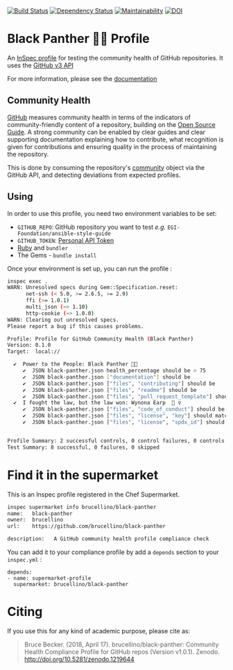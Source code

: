 [![Build Status](https://travis-ci.org/brucellino/black-panther.svg?branch=master)](https://travis-ci.org/brucellino/black-panther) [![Dependency Status](https://gemnasium.com/badges/github.com/brucellino/black-panther.svg)](https://gemnasium.com/github.com/brucellino/black-panther) [![Maintainability](https://api.codeclimate.com/v1/badges/0b36b9c680064fbab10f/maintainability)](https://codeclimate.com/github/brucellino/black-panther/maintainability) 
[![DOI](https://zenodo.org/badge/129847892.svg)](https://zenodo.org/badge/latestdoi/129847892)


# Black Panther ✊🏿 Profile

An [InSpec profile](https://www.chef.io/inspec/) for testing the community health of GitHub repositories.
It uses the [GitHub v3 API](https://developer.github.com/v3/)

For more information, please see the [documentation](docs/README.md)
## Community Health

[GitHub](htps://github.com) measures community health in terms of the indicators of community-friendly content of a repository, building on the [Open Source Guide](https://opensource.guide/building-community/).
A strong community can be enabled by clear guides and clear supporting documentation explaining how to contribute, what recognition is given for contributions and ensuring quality in the process of maintaining the repository.

This is done by consuming the repository's [community](https://developer.github.com/v3/repos/community/) object via the GitHub API, and detecting deviations from expected profiles.

## Using

In order to use this profile, you need two environment variables to be set: 

  - `GITHUB_REPO`: GitHub repository you want to test _e.g._ `EGI-Foundation/ansible-style-guide`
  - `GITHUB_TOKEN`: [Personal API Token](https://help.github.com/articles/creating-a-personal-access-token-for-the-command-line/)
  - [Ruby](https://www.ruby-lang.org/en/downloads/) and `bundler` 
  - The Gems - `bundle install`

Once your environment is set up, you can run the profile : 

```bash
inspec exec .
WARN: Unresolved specs during Gem::Specification.reset:
      net-ssh (< 5.0, >= 2.6.5, >= 2.9)
      ffi (>= 1.0.1)
      multi_json (~> 1.10)
      http-cookie (~> 1.0.0)
WARN: Clearing out unresolved specs.
Please report a bug if this causes problems.

Profile: Profile for GitHub Community Health (Black Panther)
Version: 0.1.0
Target:  local://

  ✔  Power to the People: Black Panther ✊🏿
     ✔  JSON black-panther.json health_percentage should be > 75
     ✔  JSON black-panther.json ["documentation"] should be
     ✔  JSON black-panther.json ["files", "contributing"] should be
     ✔  JSON black-panther.json ["files", "readme"] should be
     ✔  JSON black-panther.json ["files", "pull_request_template"] should be
  ✔  I fought the law, but the law won: Wynona Earp  👮 ‍♀️
     ✔  JSON black-panther.json ["files", "code_of_conduct"] should be
     ✔  JSON black-panther.json ["files", "license", "key"] should match ".*pache.*"
     ✔  JSON black-panther.json ["files", "license", "spdx_id"] should cmp == "Apache-2.0"


Profile Summary: 2 successful controls, 0 control failures, 0 controls skipped
Test Summary: 8 successful, 0 failures, 0 skipped
```

# Find it in the supermarket

This is an Inspec profile registered in the Chef Supermarket.

```bash 
inspec supermarket info brucellino/black-panther
name:   black-panther
owner:  brucellino
url:    https://github.com/brucellino/black-panther

description:   A GitHub community health profile compliance check
```

You can add it to your compliance profile by add a `depends` section to your `inspec.yml` :

```
depends:
- name: supermarket-profile
  supermarket: brucellino/black-panther
```

# Citing

If you use this for any kind of academic purpose, please cite as:

> Bruce Becker. (2018, April 17). brucellino/black-panther: Community Health  Compliance Profile for GitHub repos (Version v1.0.1). Zenodo. http://doi.org/10.5281/zenodo.1219644
